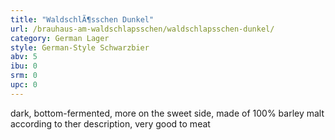 ```yaml
---
title: "WaldschlÃ¶sschen Dunkel"
url: /brauhaus-am-waldschlapsschen/waldschlapsschen-dunkel/
category: German Lager
style: German-Style Schwarzbier
abv: 5
ibu: 0
srm: 0
upc: 0
---
```

dark, bottom-fermented, more on the sweet side, made of 100% barley malt  according to ther description, very good to meat
